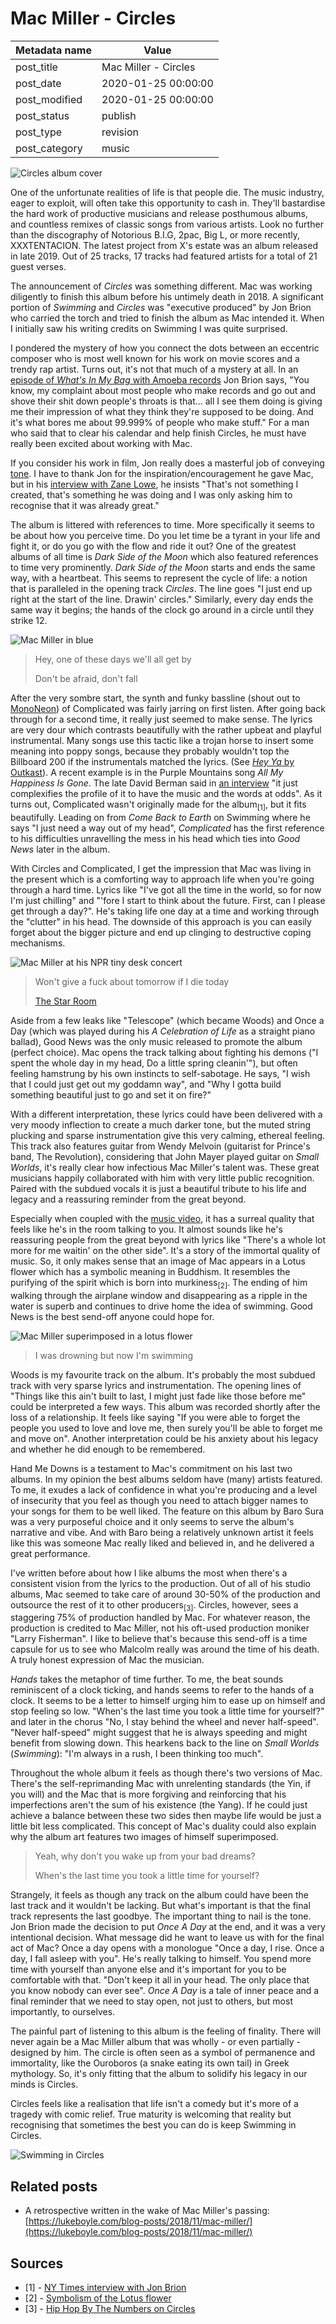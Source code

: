 # Mac Miller - Circles

| Metadata name | Value                           |
| ------------- | ------------------------------- |
| post_title | Mac Miller - Circles |
| post_date | 2020-01-25 00:00:00 |
| post_modified | 2020-01-25 00:00:00 |
| post_status | publish |
| post_type | revision |
| post_category | music |

![Circles album cover](/blog-posts/images/circles-splash.jpg)

One of the unfortunate realities of life is that people die. The music industry,
eager to exploit, will often take this opportunity to cash in. They'll
bastardise the hard work of productive musicians and release
posthumous albums, and countless remixes of classic songs from various artists.
Look no further than the discography of Notorious B.I.G, 2pac, Big L, or more recently, XXXTENTACION.
The latest project from X's estate was an album released in late 2019. Out of 25 tracks, 17 tracks had
featured artists for a total of 21 guest verses.

The announcement of _Circles_ was something different. Mac was working diligently
to finish this album before his untimely death in 2018. A significant portion of 
_Swimming_ and _Circles_ was "executive produced" by Jon Brion who carried the torch and tried to finish
the album as Mac intended it. When I initially saw his writing credits on Swimming I 
was quite surprised. 

I pondered the mystery of how you connect the dots between an eccentric composer who is most 
well known for his work on movie scores and a trendy rap artist. Turns out, it's not that
much of a mystery at all. In an 
[episode of _What's In My Bag_ with Amoeba records](https://youtu.be/qnhbHFgagIM) Jon Brion says, "You know, 
my complaint about most people who make records and go out and shove their shit down people's throats is that... 
all I see them doing is giving me their impression of what they think they're supposed to be doing. And it's 
what bores me about 99.999% of people who make stuff." For a man who said that to clear his calendar and 
help finish Circles, he must have really been excited about working with Mac.

If you consider his work in film, Jon really does a masterful job of
conveying [tone](https://youtu.be/OftqMORxGCE?list=TLPQMjEwMTIwMjAAvHm6l06TAg&t=96). 
I have to thank Jon for the inspiration/encouragement he gave Mac, but in 
his [interview with Zane Lowe](https://youtu.be/faEKDnNXt4o), he insists 
"That's not something I created, that's something he was doing and I was only 
asking him to recognise that it was already great."

The album is littered with references to time. More specifically it seems to be about how you perceive time.
Do you let time be a tyrant in your life and fight it, or do you go with the flow and ride it out?
One of the greatest albums of all time is _Dark Side of the Moon_ which also featured references to time 
very prominently. _Dark Side of the Moon_ starts and ends the same way, with a heartbeat. This seems to
represent the cycle of life: a notion that is paralleled in the opening track _Circles_. The line goes
"I just end up right at the start of the line. Drawin' circles." Similarly, every day ends 
the same way it begins; the hands of the clock go around in a circle until they strike 12. 

![Mac Miller in blue](/blog-posts/images/mac-miller-blue.jpg)

> Hey, one of these days we'll all get by 
>
> Don't be afraid, don't fall

After the very sombre start, the synth and funky bassline (shout out to [MonoNeon](https://soundcloud.com/polyneon)) 
of Complicated was fairly jarring on first listen. After going back through for a second time, it really just seemed 
to make sense. The lyrics are very dour which contrasts 
beautifully with the rather upbeat and playful instrumental. Many songs use this tactic like a trojan horse to insert
some meaning into poppy songs, because they probably wouldn't top the Billboard 200 if the instrumentals matched the 
lyrics. (See [_Hey Ya_ by Outkast](https://youtu.be/6DyPtvxln2c)). A recent example is in the Purple Mountains 
song _All My Happiness Is Gone_. The late David Berman said in [an interview](http://exclaim.ca/music/article/david_berman_discusses_every_song_on_purple_mountains_self-titled_new_album) 
"it just complexifies the profile of it to have the music and the words at odds". As it turns out, Complicated wasn't 
originally made for the album<sub>[1]</sub>, but it fits beautifully. Leading on from _Come Back to Earth_ on Swimming 
where he says "I just need a way out of my head", _Complicated_ has the first reference to his difficulties unravelling 
the mess in his head which ties into _Good News_ later in the album.

With Circles and Complicated, I get the impression that Mac was living in the present which is a comforting way to 
approach life when you're going through a hard time. Lyrics like "I've got all the time in the world, so for now 
I'm just chilling" and "'fore I start to think about the future. First, can I please get through a day?". 
He's taking life one day at a time and working through the "clutter" in his head. The downside of this approach is you 
can easily forget about the bigger picture and end up clinging to destructive coping mechanisms. 

![Mac Miller at his NPR tiny desk concert](/blog-posts/images/mac.jpg)

> Won't give a fuck about tomorrow if I die today
> 
> [The Star Room](https://youtu.be/Mos8UiWV6_g)

Aside from a few leaks like "Telescope" (which became Woods) and Once a Day (which was played during his _A 
Celebration of Life_ as a straight piano ballad), Good News was the only music released to promote the album 
(perfect choice). Mac opens the track talking about fighting his demons 
("I spent the whole day in my head, Do a little spring cleanin'"), but often feeling hamstrung by his own instincts to 
self-sabotage. He says, "I wish that I could just get out my goddamn way", and "Why I gotta build something beautiful
just to go and set it on fire?"

With a different interpretation, these lyrics could have been delivered with a very moody inflection to create a much 
darker tone, but the muted string plucking and sparse instrumentation give this very calming, ethereal feeling. 
This track also features guitar from Wendy Melvoin (guitarist for Prince's band, The Revolution), considering 
that John Mayer played guitar on _Small Worlds_, it's really clear how infectious Mac Miller's talent was. 
These great musicians happily collaborated with him with very little public recognition. Paired with the subdued 
vocals it is just a beautiful tribute to his life and legacy and a reassuring reminder from the great beyond. 

Especially when coupled with the [music video](https://youtu.be/aIHF7u9Wwiw), it has a surreal quality that feels 
like he's in the room talking to you. It almost sounds like he's reassuring people from the great beyond with lyrics
like "There's a whole lot more for me waitin' on the other side". It's a story of the immortal quality of 
music. So, it only makes sense that an image of Mac appears in a Lotus flower which has a symbolic meaning in Buddhism.
It resembles the purifying of the spirit which is born into murkiness<sub>[2]</sub>. The ending of him walking through
the airplane window and disappearing as a ripple in the water is superb and continues to drive home the idea of swimming.
Good News is the best send-off anyone could hope for.

![Mac Miller superimposed in a lotus flower](/blog-posts/images/mac-in-lotus.png)

> I was drowning but now I'm swimming

Woods is my favourite track on the album. It's probably the most subdued track with very sparse lyrics and 
instrumentation. The opening lines of "Things like this ain't built to last, I might just fade like those
before me" could be interpreted a few ways. This album was recorded shortly after the loss of a 
 relationship. It feels like saying "If you were able to forget the people you used to love and love
 me, then surely you'll be able to forget me and move on". Another interpretation could be his anxiety 
 about his legacy and whether he did enough to be remembered. 
  
Hand Me Downs is a testament to Mac's commitment on his last two albums. In my opinion the best albums seldom have 
(many) artists featured. To me, it exudes a lack of confidence in what you're producing and a level of insecurity that 
you feel as though you need to attach bigger names to your songs for them to be well liked. The feature on this album 
by Baro Sura was a very purposeful choice and it only seems to serve the album's narrative and vibe. And with Baro 
being a relatively unknown artist it feels like this was someone Mac really liked and believed in, and he delivered 
a great performance. 

I've written before about how I like albums the most when there's a consistent vision from the lyrics to the production. 
Out of all of his studio albums, Mac seemed to take care of around 30-50% of the production and outsource the rest of 
it to other producers<sub>[3]</sub>. Circles, however, sees a staggering 75% of production handled by 
Mac. For whatever reason, the production is credited to Mac Miller, not his oft-used production moniker "Larry Fisherman".
I like to believe that's because this send-off is a time capsule for us to see who Malcolm really was around the time 
of his death. A truly honest expression of Mac the musician. 

_Hands_ takes the metaphor of time further. To me, the beat sounds reminiscent of a clock ticking, and hands 
seems to refer to the hands of a clock. It seems to be a letter to himself urging him to ease up
on himself and stop feeling so low. "When's the last time you took a little time for yourself?" 
and later in the chorus "No, I stay behind the wheel and never half-speed". "Never half-speed" 
might suggest that he is always speeding and might benefit from slowing down. This hearkens back to 
the line on _Small Worlds_ (_Swimming_): "I'm always in a rush, I been thinking too much".

Throughout the whole album it feels as though there's two versions of Mac. There's the self-reprimanding Mac with 
unrelenting standards (the Yin, if you will) and the Mac that is more forgiving and reinforcing that his imperfections
aren't the sum of his existence (the Yang). If he could just achieve a balance between these two sides then maybe 
life would be just a little bit less complicated. This concept of Mac's duality could also explain why the album art
features two images of himself superimposed. 

> Yeah, why don't you wake up from your bad dreams?
>
> When's the last time you took a little time for yourself?

Strangely, it feels as though any track on the album could have been the last track and it wouldn't
be lacking. But what's important is that the final track represents the last goodbye. The important
thing to nail is the tone. Jon Brion made the decision to put _Once A Day_ at the end, and it 
was a very intentional decision. What message did he want to leave us with for the final act of Mac?
Once a day opens with a monologue "Once a day, I rise. Once a day, I fall asleep with you". He's 
really talking to himself. You spend more time with yourself than anyone else and it's important 
for you to be comfortable with that. "Don't keep it all in your head. The only place that you know nobody
can ever see". _Once A Day_ is a tale of inner peace and a final reminder that we need to stay 
open, not just to others, but most importantly, to ourselves. 

The painful part of listening to this album is the feeling of finality.
There will never again be a Mac Miller album that was wholly - or even
partially - designed by him.
The circle is often seen as a symbol of permanence and immortality, like
the Ouroboros (a snake eating its own tail) in Greek mythology. So, it's only
fitting that the album to solidify his legacy in our minds is Circles.

Circles feels like a realisation that life isn't a comedy but it's more
of a tragedy with comic relief. True maturity is welcoming that reality
but recognising that sometimes the best you can do is keep Swimming in Circles.

<p class="is-centred">

![Swimming in Circles](/blog-posts/images/swimming-in-circles.jpg)    

</p>

## Related posts

- A retrospective written in the wake of Mac Miller's passing: [https://lukeboyle.com/blog-posts/2018/11/mac-miller/](https://lukeboyle.com/blog-posts/2018/11/mac-miller/)

## Sources

- [1] - [NY Times interview with Jon Brion](https://www.nytimes.com/2020/01/20/arts/music/mac-miller-jon-brion-circles.html)
- [2] - [Symbolism of the Lotus flower](https://buddhists.org/buddhist-symbols/the-meaning-of-the-lotus-flower-in-buddhism/)
- [3] - [Hip Hop By The Numbers on Circles](https://twitter.com/HipHopNumbers/status/1220404176426913792)